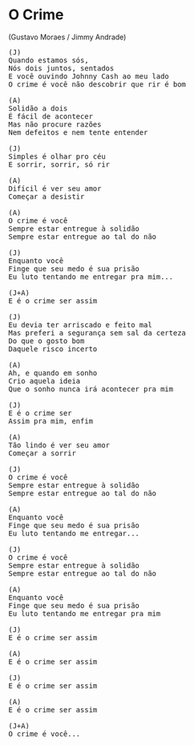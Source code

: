 # O Crime
(Gustavo Moraes / Jimmy Andrade)

<pre>
(J)
Quando estamos sós,
Nós dois juntos, sentados
E você ouvindo Johnny Cash ao meu lado
O crime é você não descobrir que rir é bom

(A)
Solidão a dois
É fácil de acontecer
Mas não procure razões
Nem defeitos e nem tente entender

(J)
Simples é olhar pro céu
E sorrir, sorrir, só rir

(A)
Difícil é ver seu amor
Começar a desistir

(A)
O crime é você
Sempre estar entregue à solidão
Sempre estar entregue ao tal do não

(J)
Enquanto você
Finge que seu medo é sua prisão
Eu luto tentando me entregar pra mim...

(J+A)
E é o crime ser assim

(J)
Eu devia ter arriscado e feito mal
Mas preferi a segurança sem sal da certeza
Do que o gosto bom
Daquele risco incerto

(A)
Ah, e quando em sonho
Crio aquela ideia
Que o sonho nunca irá acontecer pra mim

(J)
E é o crime ser
Assim pra mim, enfim

(A)
Tão lindo é ver seu amor
Começar a sorrir

(J)
O crime é você
Sempre estar entregue à solidão
Sempre estar entregue ao tal do não

(A)
Enquanto você
Finge que seu medo é sua prisão
Eu luto tentando me entregar...

(J)
O crime é você
Sempre estar entregue à solidão
Sempre estar entregue ao tal do não

(A)
Enquanto você
Finge que seu medo é sua prisão
Eu luto tentando me entregar pra mim

(J)
E é o crime ser assim

(A)
E é o crime ser assim

(J)
E é o crime ser assim

(A)
E é o crime ser assim

(J+A)
O crime é você...
</pre>
